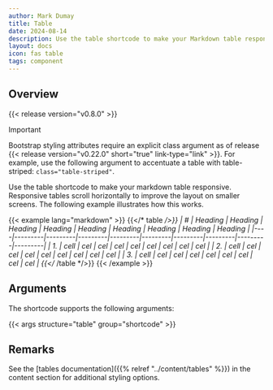 ```yaml
---
author: Mark Dumay
title: Table
date: 2024-08-14
description: Use the table shortcode to make your Markdown table responsive.
layout: docs
icon: fas table
tags: component
---
```


## Overview

{{< release version="v0.8.0" >}}

> [!IMPORTANT]
> Bootstrap styling attributes require an explicit class argument as of release {{< release version="v0.22.0" short="true" link-type="link" >}}. For example, use the following argument to accentuate a table with table-striped: `class="table-striped"`.

Use the table shortcode to make your markdown table responsive. Responsive tables scroll horizontally to improve the layout on smaller screens. The following example illustrates how this works.

<!-- markdownlint-disable MD037 MD058 -->
{{< example lang="markdown" >}}
{{</* table */>}}
| #  | Heading | Heading | Heading | Heading | Heading | Heading | Heading | Heading | Heading |
|----|---------|---------|---------|---------|---------|---------|---------|---------|---------|
| 1. | cell    | cel     | cel     | cel     | cel     | cel     | cel     | cel     | cel     |
| 2. | cell    | cel     | cel     | cel     | cel     | cel     | cel     | cel     | cel     |
| 3. | cell    | cel     | cel     | cel     | cel     | cel     | cel     | cel     | cel     |
{{</* /table */>}}
{{< /example >}}
<!-- markdownlint-enable MD037 MD058 -->

## Arguments

The shortcode supports the following arguments:

{{< args structure="table" group="shortcode" >}}

## Remarks

See the [tables documentation]({{% relref "../content/tables" %}}) in the content section for additional styling options.
